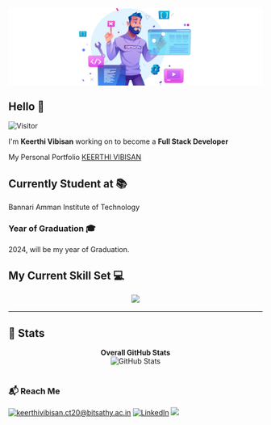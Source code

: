 <center><img src="./profile.jpg" align="center"></center>
<h2>Hello 👋</h2>

![Visitor](https://visitor-badge.laobi.icu/badge?page_id=Keerthi-Vibisan-S.Keerthi-Vibisan-S)

I'm <strong>Keerthi Vibisan</strong> working on to become a <strong>Full Stack Developer</strong>

<p>My Personal Portfolio <a href = "https://vibisan.netlify.app/" target = "_">KEERTHI VIBISAN</a></p>

<!-- <h2>📌 Checkout My Works</h2>
1. DocsOnline [📄] - <a href="https://doc.bitsathy.ac.in/login" target="_">https://doc.bitsathy.ac.in/login</a>
<br/>
2. ExpenseOnline [💹] - <a href="https://expenseonline.herokuapp.com/login" target = "_">https://expenseonline.herokuapp.com/login</a>
<br/>
3. YaaRaa Technologies [ 🏢 Intern ] - <a href="https://yaaraa.in/" target = "_">https://yaaraa.in/</a> -->
<!-- <br/> -->
<!-- 4. HackerRank - <a href = "https://www.hackerrank.com/keerthivibisan" target = "_">https://www.hackerrank.com/keerthivibisan</a> -->

<h2>Currently Student at 📚</h2>
    Bannari Amman Institute of Technology
<h3>Year of Graduation 🎓</h3>
    2024, will be my year of Graduation.

<h2>My Current Skill Set 💻</h2>
<p align="center">
  <img src = "https://skillicons.dev/icons?i=c,cpp,html,css,tailwind,js,react,nodejs,express,java,spring,mysql,mongodb,docker,linux,git&theme=light" />
</p>

<hr>
<h2>👀 Stats</h2>
<div>
  <p align="center">
  <b>Overall GitHub Stats</b> <br/>
    <img src="https://github-readme-streak-stats.herokuapp.com/?user=Keerthi-Vibisan-S" alt="GitHub Stats" /> <br/><br/>
  </p>
  <!-- <p align="center">
    <img src="https://github-readme-stats.vercel.app/api/top-langs?username=Keerthi-Vibisan-S&layout=compact"/>
  </p> -->
</div>
<h3>📬 Reach Me</h3>

<a href="mailto:keerthivibisan.ct20@bitsathy.ac.in">![keerthivibisan.ct20@bitsathy.ac.in](https://img.shields.io/badge/Gmail-D14836?style=for-the-badge&logo=gmail&logoColor=white)</a> <a href="https://www.linkedin.com/in/keerthi-vibisan-s-052567210">![LinkedIn](https://img.shields.io/badge/LinkedIn-0077B5?style=for-the-badge&logo=linkedin&logoColor=white)</a> <a href = "https://vibisan.netlify.app/" target = "_">![](https://img.shields.io/badge/PORTFOLIO-00A300?style=for-the-badge&logo=&-PORTFOLIO-green)</a>

<!--
**Keerthi-Vibisan-S/Keerthi-Vibisan-S** is a ✨ _special_ ✨ repository because its `README.md` (this file) appears on your GitHub profile.

Here are some ideas to get you started:

- 🔭 I’m currently working on ...
- 🌱 I’m currently learning ...
- 👯 I’m looking to collaborate on ...
- 🤔 I’m looking for help with ...
- 💬 Ask me about ...
- 📫 How to reach me: ...
- 😄 Pronouns: ...
- ⚡ Fun fact: ...
-->

